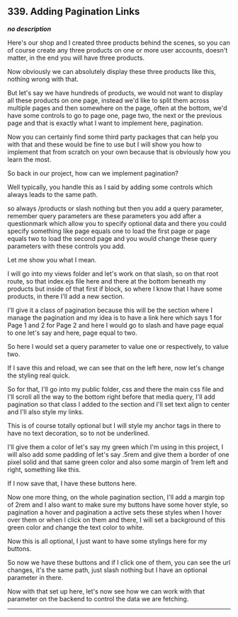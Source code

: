 ## 339. Adding Pagination Links

<strong><em>no description</em></strong>

Here's our shop and I created three products behind the scenes, so you can of
course create any three products on one or more user accounts, doesn't matter,
in the end you will have three products. 

Now obviously we can absolutely display these three products like this, nothing
wrong with that. 

But let's say we have hundreds of products, we would not want to display all
these products on one page, instead we'd like to split them across multiple
pages and then somewhere on the page, often at the bottom, we'd have some
controls to go to page one, page two, the next or the previous page and that is
exactly what I want to implement here, pagination. 

Now you can certainly find some third party packages that can help you with that
and these would be fine to use but I will show you how to implement that from
scratch on your own because that is obviously how you learn the most. 

So back in our project, how can we implement pagination? 

Well typically, you handle this as I said by adding some controls which always
leads to the same path. 

so always /products or slash nothing but then you add a query parameter,
remember query parameters are these parameters you add after a questionmark
which allow you to specify optional data and there you could specify something
like page equals one to load the first page or page equals two to load the
second page and you would change these query parameters with these controls you
add. 

Let me show you what I mean. 

I will go into my views folder and let's work on that slash, so on that root
route, so that index.ejs file here and there at the bottom beneath my products
but inside of that first if block, so where I know that I have some products, in
there I'll add a new section. 

I'll give it a class of pagination because this will be the section where I
manage the pagination and my idea is to have a link here which says 1 for Page 1
and 2 for Page 2 and here I would go to slash and have page equal to one let's
say and here, page equal to two. 

So here I would set a query parameter to value one or respectively, to value
two. 

If I save this and reload, we can see that on the left here, now let's change
the styling real quick. 

So for that, I'll go into my public folder, css and there the main css file and
I'll scroll all the way to the bottom right before that media query, I'll add
pagination so that class I added to the section and I'll set text align to
center and I'll also style my links. 

This is of course totally optional but I will style my anchor tags in there to
have no text decoration, so to not be underlined. 

I'll give them a color of let's say my green which I'm using in this project, I
will also add some padding of let's say .5rem and give them a border of one
pixel solid and that same green color and also some margin of 1rem left and
right, something like this. 

If I now save that, I have these buttons here. 

Now one more thing, on the whole pagination section, I'll add a margin top of
2rem and I also want to make sure my buttons have some hover style, so
pagination a hover and pagination a active sets these styles when I hover over
them or when I click on them and there, I will set a background of this green
color and change the text color to white. 

Now this is all optional, I just want to have some stylings here for my buttons.


So now we have these buttons and if I click one of them, you can see the url
changes, it's the same path, just slash nothing but I have an optional parameter
in there. 

Now with that set up here, let's now see how we can work with that parameter on
the backend to control the data we are fetching. 

---